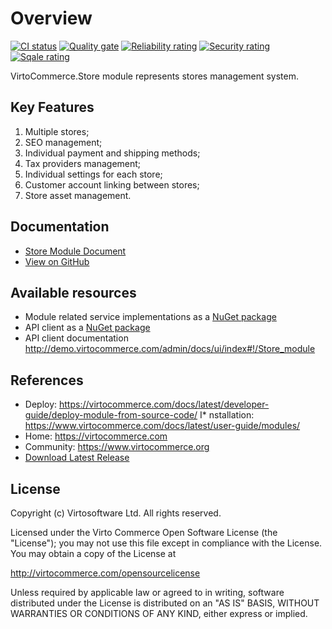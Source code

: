 # Overview

[![CI status](https://github.com/VirtoCommerce/vc-module-store/workflows/Module%20CI/badge.svg?branch=dev)](https://github.com/VirtoCommerce/vc-module-store/actions?query=workflow%3A"Module+CI") [![Quality gate](https://sonarcloud.io/api/project_badges/measure?project=VirtoCommerce_vc-module-store&metric=alert_status&branch=dev)](https://sonarcloud.io/dashboard?id=VirtoCommerce_vc-module-store) [![Reliability rating](https://sonarcloud.io/api/project_badges/measure?project=VirtoCommerce_vc-module-store&metric=reliability_rating&branch=dev)](https://sonarcloud.io/dashboard?id=VirtoCommerce_vc-module-store) [![Security rating](https://sonarcloud.io/api/project_badges/measure?project=VirtoCommerce_vc-module-store&metric=security_rating&branch=dev)](https://sonarcloud.io/dashboard?id=VirtoCommerce_vc-module-store) [![Sqale rating](https://sonarcloud.io/api/project_badges/measure?project=VirtoCommerce_vc-module-store&metric=sqale_rating&branch=dev)](https://sonarcloud.io/dashboard?id=VirtoCommerce_vc-module-store)

VirtoCommerce.Store module represents stores management system.

## Key Features

1. Multiple stores;
1. SEO management;
1. Individual payment and shipping methods;
1. Tax providers management;
1. Individual settings for each store;
1. Customer account linking between stores;
1. Store asset management.

## Documentation

* [Store Module Document](/docs/index.md)
* [View on GitHub](https://github.com/VirtoCommerce/vc-module-store)

## Available resources

* Module related service implementations as a <a href="https://www.nuget.org/packages/VirtoCommerce.StoreModule.Data" target="_blank">NuGet package</a>
* API client as a <a href="https://www.nuget.org/packages/VirtoCommerce.StoreModule.Client" target="_blank">NuGet package</a>
* API client documentation http://demo.virtocommerce.com/admin/docs/ui/index#!/Store_module

## References

* Deploy: https://virtocommerce.com/docs/latest/developer-guide/deploy-module-from-source-code/
I* nstallation: https://www.virtocommerce.com/docs/latest/user-guide/modules/
* Home: https://virtocommerce.com
* Community: https://www.virtocommerce.org
* [Download Latest Release](https://github.com/VirtoCommerce/vc-module-store/releases/)

## License

Copyright (c) Virtosoftware Ltd.  All rights reserved.

Licensed under the Virto Commerce Open Software License (the "License"); you
may not use this file except in compliance with the License. You may
obtain a copy of the License at

http://virtocommerce.com/opensourcelicense

Unless required by applicable law or agreed to in writing, software
distributed under the License is distributed on an "AS IS" BASIS,
WITHOUT WARRANTIES OR CONDITIONS OF ANY KIND, either express or
implied.
